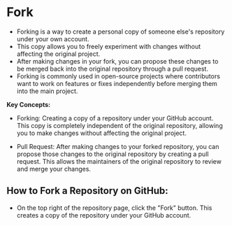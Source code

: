 # Fork

- Forking is a way to create a personal copy of someone else's repository under your own account. 
- This copy allows you to freely experiment with changes without affecting the original project. 
- After making changes in your fork, you can propose these changes to be merged back into the original repository through a pull request. 
- Forking is commonly used in open-source projects where contributors want to work on features or fixes independently before merging them into the main project.

**Key Concepts:**

- Forking: Creating a copy of a repository under your GitHub account. This copy is completely independent of the original repository, allowing you to make changes without affecting the original project.

- Pull Request: After making changes to your forked repository, you can propose those changes to the original repository by creating a pull request. This allows the maintainers of the original repository to review and merge your changes.

## How to Fork a Repository on GitHub:

- On the top right of the repository page, click the "Fork" button. This creates a copy of the repository under your GitHub account.
